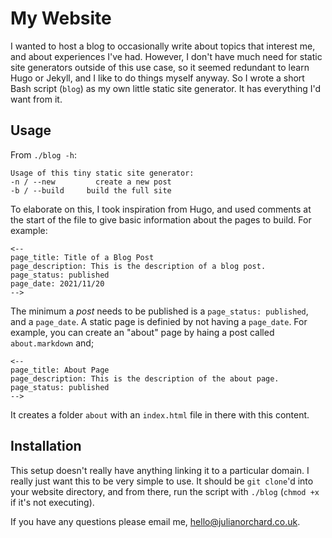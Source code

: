 # My Website

I wanted to host a blog to occasionally write about topics that interest me, and
about experiences I've had. However, I don't have much need for static site
generators outside of this use case, so it seemed redundant to learn Hugo or
Jekyll, and I like to do things myself anyway. So I wrote a short Bash script
(`blog`) as my own little static site generator. It has everything I'd want from
it. 

## Usage

From `./blog -h`: 

``` 
Usage of this tiny static site generator: 
-n / --new         create a new post 
-b / --build     build the full site 
```

To elaborate on this, I took inspiration from Hugo, and used comments at the
start of the file to give basic information about the pages to build. For
example: 

``` 
<-- 
page_title: Title of a Blog Post 
page_description: This is the description of a blog post.  
page_status: published 
page_date: 2021/11/20 
-->
```

The minimum a *post* needs to be published is a `page_status: published`, and a
`page_date`. A static page is definied by not having a `page_date`. For example,
you can create an "about" page by haing a post called `about.markdown` and; 

``` 
<-- 
page_title: About Page
page_description: This is the description of the about page.
page_status: published 
-->
```

It creates a folder `about` with an `index.html` file in there with this
content.


## Installation

This setup doesn't really have anything linking it to a particular domain. I
really just want this to be very simple to use. It should be `git clone`'d into
your website directory, and from there, run the script with `./blog` (`chmod +x`
if it's not executing). 

If you have any questions please email me,
	[hello@julianorchard.co.uk](mailto:hello@julianorchard.co.uk).
